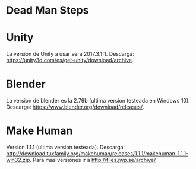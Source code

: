 # Dead Man Steps

# Unity 
La version de Unity a usar sera 2017.3.1f1. Descarga: https://unity3d.com/es/get-unity/download/archive.

# Blender 
La version de blender es la 2.79b (ultima version testeada en Windows 10). Descarga: https://www.blender.org/download/releases/.

# Make Human
Version 1.1.1 (ultima version testeada). Descarga: http://download.tuxfamily.org/makehuman/releases/1.1.1/makehuman-1.1.1-win32.zip.
Para mas versiones ir a http://files.jwp.se/archive/
